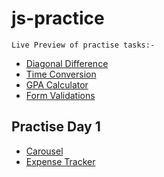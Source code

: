 # js-practice
    Live Preview of practise tasks:-
- [Diagonal Difference](https://shahbazhassan42000.github.io/matrixcalculator/)<br>
- [Time Conversion](https://shahbazhassan42000.github.io/timeconvertor/)<br>
- [GPA Calculator](https://shahbazhassan42000.github.io/gpacalculator/)<br>
- [Form Validations](https://shahbazhassan42000.github.io/form-validation/)<br>

## Practise Day 1
- [Carousel](https://shahbazhassan42000.github.io/carousel/)
- [Expense Tracker](https://shahbazhassan42000.github.io/expensetracker/)
